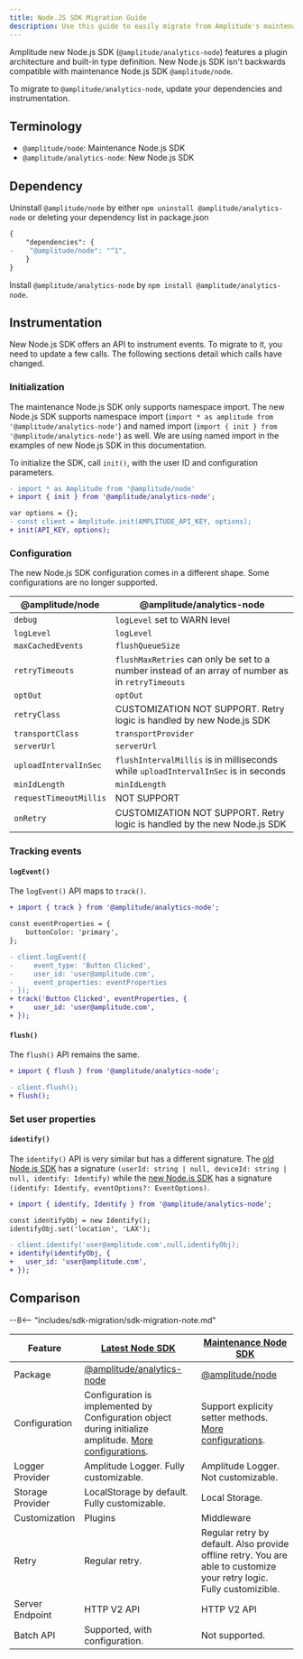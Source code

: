 ```yaml
---
title: Node.JS SDK Migration Guide
description: Use this guide to easily migrate from Amplitude's maintenance Node.JS SDK (@amplitude/node) to the new SDK (@amplitude/analytics-node).
---
```


Amplitude new Node.js SDK (`@amplitude/analytics-node`) features a plugin architecture and built-in type definition. New Node.js SDK isn't backwards compatible with maintenance Node.js SDK `@amplitude/node`. 

To migrate to `@amplitude/analytics-node`, update your dependencies and instrumentation.

## Terminology

* `@amplitude/node`: Maintenance Node.js SDK
* `@amplitude/analytics-node`: New Node.js SDK

## Dependency

Uninstall `@amplitude/node` by either `npm uninstall @amplitude/analytics-node` or deleting your dependency list in package.json

```diff
{
    "dependencies": {
-    "@amplitude/node": "^1",
    }
}
```

Install `@amplitude/analytics-node` by `npm install @amplitude/analytics-node`.

## Instrumentation

New Node.js SDK offers an API to instrument events. To migrate to it, you need to update a few calls. The following sections detail which calls have changed.

### Initialization

The maintenance Node.js SDK only supports namespace import. The new Node.js SDK supports namespace import (`import * as amplitude from '@amplitude/analytics-node'`) and named import (`import { init } from '@amplitude/analytics-node'`) as well. We are using named import in the examples of new Node.js SDK in this documentation.

To initialize the SDK, call `init()`, with the user ID and configuration parameters.

```diff
- import * as Amplitude from '@amplitude/node'
+ import { init } from '@amplitude/analytics-node';

var options = {};
- const client = Amplitude.init(AMPLITUDE_API_KEY, options);
+ init(API_KEY, options);
```

### Configuration

The new Node.js SDK configuration comes in a different shape. Some configurations are no longer supported.

|@amplitude/node|@amplitude/analytics-node|
|-|-|
| `debug` | `logLevel` set to WARN level|
| `logLevel` | `logLevel` |
| `maxCachedEvents` | `flushQueueSize` |
| `retryTimeouts` | `flushMaxRetries` can only be set to a number instead of an array of number as in `retryTimeouts`
| `optOut` | `optOut` |
| `retryClass` | CUSTOMIZATION NOT SUPPORT. Retry logic is handled by new Node.js SDK|
| `transportClass` | `transportProvider` |
| `serverUrl` | `serverUrl` |
| `uploadIntervalInSec` | `flushIntervalMillis` is in milliseconds while `uploadIntervalInSec` is in seconds|
| `minIdLength` | `minIdLength` |
| `requestTimeoutMillis` | NOT SUPPORT |
| `onRetry` | CUSTOMIZATION NOT SUPPORT. Retry logic is handled by the new Node.js SDK |

### Tracking events

#### `logEvent()`

The `logEvent()` API maps to `track()`.

```diff
+ import { track } from '@amplitude/analytics-node';

const eventProperties = {
    buttonColor: 'primary',
};

- client.logEvent({
-     event_type: 'Button Clicked',
-     user_id: 'user@amplitude.com',
-     event_properties: eventProperties
- });
+ track('Button Clicked', eventProperties, {
+     user_id: 'user@amplitude.com',
+ });
```

#### `flush()`

The `flush()` API remains the same.

```diff
+ import { flush } from '@amplitude/analytics-node';

- client.flush();
+ flush();
```

### Set user properties

#### `identify()`

The `identify()` API is very similar but has a different signature. The [old Node.js SDK](https://github.com/amplitude/Amplitude-Node/blob/2ef295e1fb698286d606ea4a2ccbbfdc4ba3fdc8/packages/node/src/nodeClient.ts#L142) has a signature `(userId: string | null, deviceId: string | null, identify: Identify)` while the [new Node.js SDK](https://github.com/amplitude/Amplitude-TypeScript/blob/8f4ea010279fb21190a2c0595d4ae8a7d9e987ce/packages/analytics-core/src/core-client.ts#L62) has a signature `(identify: Identify, eventOptions?: EventOptions)`.

```diff
+ import { identify, Identify } from '@amplitude/analytics-node';

const identifyObj = new Identify();
identifyObj.set('location', 'LAX');

- client.identify('user@amplitude.com',null,identifyObj);
+ identify(identifyObj, {
+   user_id: 'user@amplitude.com',
+ });
```

## Comparison 

--8<-- "includes/sdk-migration/sdk-migration-note.md"

| <div class="big-column">Feature</div> | [Latest Node SDK](./) | [Maintenance Node SDK](../../node/) |
| --- | --- | --- |
| Package | [@amplitude/analytics-node](https://www.npmjs.com/package/@amplitude/analytics-node) | [@amplitude/node](https://www.npmjs.com/package/@amplitude/node)|
| Configuration | Configuration is implemented by Configuration object during initialize amplitude. [More configurations](./#configuration). | Support explicity setter methods. [More configurations](../../node/#configuration).|
| Logger Provider | Amplitude Logger. Fully customizable. | Amplitude Logger.  Not customizable. |
| Storage Provider | LocalStorage by default. Fully customizable. | Local Storage. |
| Customization | Plugins | Middleware |
| Retry | Regular retry. | Regular retry by default. Also provide offline retry. You are able to customize your retry logic. Fully customizible. |
| Server Endpoint | HTTP V2 API |  HTTP V2 API |
| Batch API | Supported, with configuration. | Not supported. |